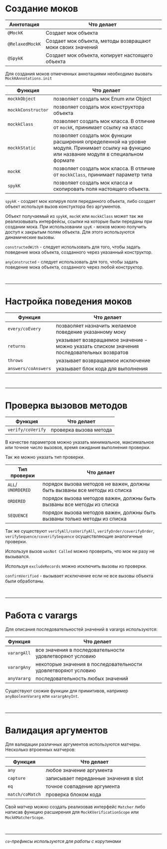 # Создание моков

| Аннтотация | Что делает |
| ------ | ------ |
| `@MockK` | Cоздает мок объекта |
| `@RelaxedMockK` | Cоздает мок объекта, методы возвращают моки своих значений|
| `@SpykK` | Cоздает мок объекта, копирует настоящего объекта |

Для создания моков отмеченных аннотациями необходимо вызвать `MockKAnnotations.init`

| Функция | Что делает |
| ------ | ------ |
| `mockkObject` | позволяет создать мок Enum или Object |
| `mockkConstructor` | позволяет создать мок конструктора объекта|
| `mockkClass` | позволяет создать мок класса. В отличие от `mockK`, принимает ссылку на класс |
| `mockkStatic` | позволяет создать мок функции расширения определенной на уровне модуля. Принимает ссылку на функцию или название модуля в специальном формате |
| `mockK` | позволяет создать мок класса. В отличие от `mockkClass`, принимает параметр типа |
| `spykK` | позволяет создать мок класса и скопировать поля настоящего объекта. |

`spykK` - создает мок копируя поля переданного объекта, либо создает объект используя вызов констуктора без аргументов.

Объект получаемый из `spykK`, `mockK` или `mockkClass` может так же реализовывать интерфейсы, ссылки на которые были переданы при создании мока.  При использовании `spyK` - моков можно получить доступ к закрытым полям объекта. Для этого используются динамические вызовы.

`constructedWith` - следует использовать для того, чтобы задать поведение мока объекта, созданного через указанный конструктор.

`anyConstructed` - следует использовать для того, чтобы задать поведение мока объекта, созданного через любой конструктор.

<br/>

---

# Настройка поведения моков

| Функция | Что делает |
| ------ | ------ |
| `every/coEvery` | позваоляет назначить желаемое поведение указанному моку  |
| `returns` | указывает возвращаемое значение - можно указать списком значения последовательных возвратов|
| `throws` | указывает возвращаемое исключение |
| `answers/coAnswers` | указывает блок кода для выполнения |

<br/>

---

# Проверка вызовов методов

| Функция | Что делает |
| ------ | ------ |
| `verify/coVerify` | проверка вызова метода |

В качестве параметров можно указать минимальное, максимальное или точное число вызовов, время ожидания выполнения проверки.

Так же можно указать тип проверки.

| Тип проверки | Что делает |
| ------ | ------ |
| `ALL`/ `UNORDERED` | порядок вызова методов не важен, должны быть вызваны все методы из списка |
| `ORDERED` | порядок вызова методов важен, должны быть вызваны все методы из списка |
| `SEQUENCE` | порядок вызова методов важен, должны быть вызваны только методы из списка |

Так же существуют `verifyAll/coVerifyAll`, `verifyOrder/coverifyOrder`, `verifySequence/coverifySequence` осуществляющие аналогичные проверки.

Используя вызов `wasNot Called` можно проверить, что мок ни разу не вызывался.

Используя `excludeRecords` можно исключить вызовы из проверки.

`confirmVerified` - вызывает исключение если не все вызовы объекта были обработаны.

<br/>

---

# Работа с varargs

Для описания последовательностей значений в varargs используются:

| Функция | Что делает |
| ------ | ------ |
| `varargAll` | все значения в последовательности удовлетворяют условию |
| `varargAny` | некоторые значения в последовательности удовлетворяют условию |
| `anyVararg` | последовательность любых значений |

Существуют схожие функции для примитивов, например `anyBooleanVararg` или `varargAnyInt`.

<br/>

---

# Валидация аргументов

Для валидации различных аргументов используются матчеры.
Несколько втроенных матчеров:

| Функция | Что делает |
| ------ | ------ |
| `any` | любое значение аргумента |
| `capture` | записывает переданные значения в slot |
| `eq` | точное совпадение аргумента |
| `match/coMatch` | проверка блоком кода |

Свой матчер можно создать реализовав интерфейс `Matcher` либо написав функцию расширения для `MockKVerificationScope` или `MockKMatcherScope`.

<br/>

---

*`co`-префиксы используются для работы с корутинами*
